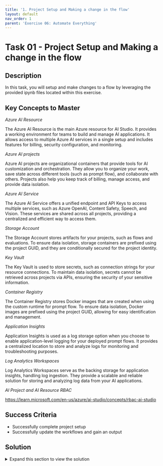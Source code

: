 ```yaml
---
title: '1. Project Setup and Making a change in the flow'
layout: default
nav_order: 1
parent: 'Exercise 06: Automate Everything'
---
```


# Task 01 - Project Setup and Making a change in the flow

## Description

In this task, you will setup and make changes to a flow by leveraging the provided ipynb files located within this exercise.

## Key Concepts to Master

*Azure AI Resource*  
   
The Azure AI Resource is the main Azure resource for AI Studio. It provides a working environment for teams to build and manage AI applications. It allows access to multiple Azure AI services in a single setup and includes features for billing, security configuration, and monitoring.  
   
*Azure AI projects*  
   
Azure AI projects are organizational containers that provide tools for AI customization and orchestration. They allow you to organize your work, save state across different tools (such as prompt flow), and collaborate with others. Projects also help you keep track of billing, manage access, and provide data isolation.  
   
*Azure AI Service*  
   
The Azure AI Service offers a unified endpoint and API Keys to access multiple services, such as Azure OpenAI, Content Safety, Speech, and Vision. These services are shared across all projects, providing a centralized and efficient way to access them.  
   
*Storage Account*  
   
The Storage Account stores artifacts for your projects, such as flows and evaluations. To ensure data isolation, storage containers are prefixed using the project GUID, and they are conditionally secured for the project identity.  
   
*Key Vault*  
   
The Key Vault is used to store secrets, such as connection strings for your resource connections. To maintain data isolation, secrets cannot be retrieved across projects via APIs, ensuring the security of your sensitive information.  
   
*Container Registry*  
   
The Container Registry stores Docker images that are created when using the custom runtime for prompt flow. To ensure data isolation, Docker images are prefixed using the project GUID, allowing for easy identification and management.  
   
*Application Insights*  
   
Application Insights is used as a log storage option when you choose to enable application-level logging for your deployed prompt flows. It provides a centralized location to store and analyze logs for monitoring and troubleshooting purposes.  
   
*Log Analytics Workspaces*  
   
Log Analytics Workspaces serve as the backing storage for application insights, handling log ingestion. They provide a scalable and reliable solution for storing and analyzing log data from your AI applications.

*AI Project and AI Resource RBAC*

https://learn.microsoft.com/en-us/azure/ai-studio/concepts/rbac-ai-studio

## Success Criteria

* Successfully complete project setup
* Successfully update the workflows and gain an output

## Solution

<details markdown="block">
<summary>Expand this section to view the solution</summary>

##### Exercise Steps to automation solution

We split the exercise into two steps; in the first, you will do the necessary setup to run the template, while in the second we will simulate a change in the code of your orchestration flow. Each step can be performed through its respective notebook:

1) [Project setup](Exercise06_01_project_setup.ipynb)

2) [Making a change in the flow](Exercise06_02_project_making_a_change.ipynb)

#### References

- [LLMOps with Prompt Flow and GitHub](https://learn.microsoft.com/en-us/azure/machine-learning/prompt-flow/how-to-end-to-end-llmops-with-prompt-flow)
- [LLMOps with Prompt Flow template repo](https://github.com/microsoft/llmops-promptflow-template)
- [Basic LLMOps example](https://github.com/Azure/llmops-gha-demo/blob/main/docs/e2e_llmops_with_promptflow.md)

</details>
